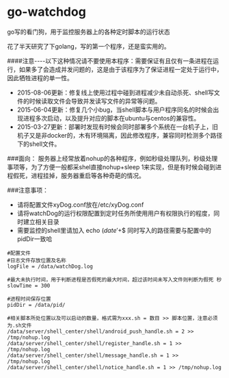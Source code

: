 # go-watchdog
go写的看门狗，用于监控服务器上的各种定时脚本的运行状态

花了半天研究了下golang，写的第一个程序，还是蛮实用的。

####注意----以下这种情况请不要使用本程序：需要保证有且仅有一条进程在运行，如果多了会造成并发问题的，这是由于该程序为了保证进程一定处于运行中，因此牺牲进程的单一性。

- 2015-08-06更新：修复线上使用过程中碰到进程减少未自动杀死、shell写文件的时候读取文件会导致并发读写文件的异常等问题。
- 2015-06-04更新：修复几个小bug，当shell脚本与用户程序同名的时候会出现进程多次启动，以及提升对应的脚本在ubuntu与centos的兼容性。
- 2015-03-27更新：部署时发现有时候会同时部署多个系统在一台机子上，旧机子又是非docker的，木有环境隔离，因此修改程序，兼容同时检测多个路径下的shell文件。

###面向：
服务器上经常放着nohup的各种程序，例如秒级处理队列，秒级处理事项等，为了方便一般都采shel直接nohup+sleep 1来实现，但是有时候会碰到进程假死，进程挂掉，服务器重启等各种奇葩的情况。

###注意事项：
- 请将配置文件xyDog.conf放在/etc/xyDog.conf
- 请将watchDog的运行权限配置到定时任务所使用用户有权限执行的程度，同时建立相关目录
- 需要监控的shell里请加入    echo $(date '+%s') > /data/pid/$$   同时写入的路径需要与配置中的pidDir一致哈

````
#配置文件
#日志文件存放位置及名称
logFile = /data/watchDog.log

#最大未执行时间，用于判断进程是否假死的最大时间，超过该时间未写入文件则判断为假死 秒
slowTime = 300

#进程时间保存位置
pidDir = /data/pid/

#相关脚本所处位置以及可以启动的数量，格式需为xxx.sh = 数目 >> 脚本位置，注意必须为.sh文件
/data/server/shell_center/shell/android_push_handle.sh = 2 >> /tmp/nohup.log
/data/server/shell_center/shell/register_handle.sh = 1 >> /tmp/nohup.log
/data/server/shell_center/shell/message_handle.sh = 1 >> /tmp/nohup.log
/data/server/shell_center/shell/notice_handle.sh = 1 >> /tmp/nohup.log
````
